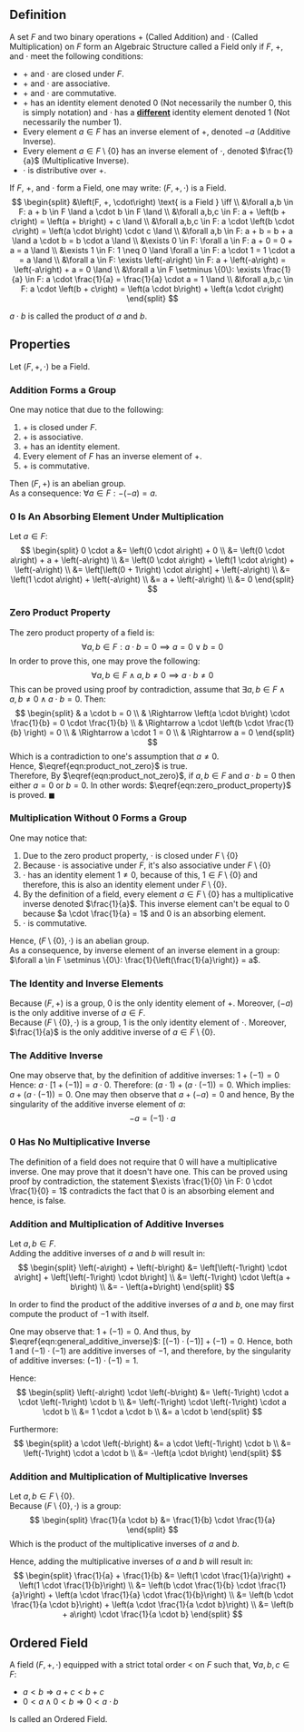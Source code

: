 ## Definition
A set $F$ and two binary operations $+$ (Called Addition) and $\cdot$ (Called Multiplication) on $F$ form an Algebraic Structure called a Field only if $F$, $+$, and $\cdot$ meet the following conditions:
* $+$ and $\cdot$ are closed under $F$.
* $+$ and $\cdot$ are associative.
* $+$ and $\cdot$ are commutative.
* $+$ has an identity element denoted $0$ (Not necessarily the number 0, this is simply notation) and $\cdot$ has a <b><u>different</u></b> identity element denoted $1$ (Not necessarily the number 1).
* Every element $a \in F$ has an inverse element of $+$, denoted $-a$ (Additive Inverse).
* Every element $a \in F \setminus \{0\}$ has an inverse element of $\cdot$, denoted $\frac{1}{a}$ (Multiplicative Inverse).
* $\cdot$ is distributive over $+$.

If $F$, $+$, and $\cdot$ form a Field, one may write:
$\left(F, +, \cdot\right)$ is a Field.
$$
\begin{split}
	&\left(F, +, \cdot\right) \text{ is a Field } \iff \\
	&\forall a,b \in F: a + b \in F \land a \cdot b \in F \land \\
	&\forall a,b,c \in F: a + \left(b + c\right) = \left(a + b\right) + c \land \\
	&\forall a,b,c \in F: a \cdot \left(b \cdot c\right) = \left(a \cdot b\right) \cdot c \land \\
	&\forall a,b \in F: a + b = b + a \land a \cdot b = b \cdot a \land \\
	&\exists 0 \in F: \forall a \in F: a + 0 = 0 + a = a \land \\
	&\exists 1 \in F: 1 \neq 0 \land \forall a \in F: a \cdot 1 = 1 \cdot a = a \land \\
	&\forall a \in F: \exists \left(-a\right) \in F: a + \left(-a\right) = \left(-a\right) + a = 0 \land \\
	&\forall a \in F \setminus \{0\}: \exists \frac{1}{a} \in F: a \cdot \frac{1}{a} = \frac{1}{a} \cdot a = 1 \land \\
	&\forall a,b,c \in F: a \cdot \left(b + c\right) = \left(a \cdot b\right) + \left(a \cdot c\right)
\end{split}
$$


$a \cdot b$ is called the product of $a$ and $b$.

## Properties
Let $\left(F, +, \cdot\right)$ be a Field.

### Addition Forms a Group

One may notice that due to the following:
1. $+$ is closed under $F$.
2. $+$ is associative.
3. $+$ has an identity element.
4. Every element of $F$ has an inverse element of $+$.
5. $+$ is commutative.

Then $\left(F, +\right)$ is an abelian group.
<br/>
As a consequence: $\forall a \in F: -\left(-a\right) = a$.

### 0 Is An Absorbing Element Under Multiplication
Let $a \in F$:
$$
\begin{split}
	0 \cdot a &= \left(0 \cdot a\right) + 0 \\
	&= \left(0 \cdot a\right) + a + \left(-a\right) \\
	&= \left(0 \cdot a\right) + \left(1 \cdot a\right) + \left(-a\right) \\
	&= \left[\left(0 + 1\right) \cdot a\right] + \left(-a\right) \\
	&= \left(1 \cdot a\right) + \left(-a\right) \\
	&= a + \left(-a\right) \\
	&= 0
\end{split}
$$

### Zero Product Property

The zero product property of a field is:
$$
\label{eqn:zero_product_property}
\forall a, b \in F: a \cdot b = 0 \implies a = 0 \lor b = 0
$$
In order to prove this, one may prove the following:
$$
\label{eqn:product_not_zero}
\forall a, b \in F \land a,b \neq 0 \implies a \cdot b \neq 0
$$
This can be proved using proof by contradiction, assume that $\exists a,b \in F \land a,b \neq 0 \land a \cdot b = 0$.
Then:
$$
\begin{split}
	& a \cdot b = 0 \\
	& \Rightarrow \left(a \cdot b\right) \cdot \frac{1}{b} = 0 \cdot \frac{1}{b} \\
	& \Rightarrow a \cdot \left(b \cdot \frac{1}{b} \right) = 0 \\
	& \Rightarrow a \cdot 1 = 0 \\
	& \Rightarrow a = 0
\end{split}
$$
Which is a contradiction to one's assumption that $a \neq 0$.<br/>
Hence, $\eqref{eqn:product_not_zero}$ is true.<br/>
Therefore, By $\eqref{eqn:product_not_zero}$, if $a, b \in F$ and $a \cdot b = 0$ then either $a = 0$ or $b = 0$.
In other words: $\eqref{eqn:zero_product_property}$ is proved. $\blacksquare$

### Multiplication Without 0 Forms a Group

One may notice that:
1. Due to the zero product property, $\cdot$ is closed under $F \setminus \{0\}$
2. Because $\cdot$ is associative under $F$, it's also associative under $F \setminus \{0\}$
3. $\cdot$ has an identity element $1 \neq 0$, because of this, $1 \in F \setminus \{0\}$ and therefore, this is also an identity element under $F \setminus \{0\}$.
4. By the definition of a field, every element $a \in F \setminus \{0\}$ has a multiplicative inverse denoted $\frac{1}{a}$. This inverse element can't be equal to $0$ because $a \cdot \frac{1}{a} = 1$ and $0$ is an absorbing element.
5. $\cdot$ is commutative.

Hence, $\left(F \setminus \{0\}, \cdot\right)$ is an abelian group.
<br/>
As a consequence, by inverse element of an inverse element in a group: $\forall a \in F \setminus \{0\}: \frac{1}{\left(\frac{1}{a}\right)} = a$.

### The Identity and Inverse Elements

Because $\left(F, +\right)$ is a group, $0$ is the only identity element of $+$.
Moreover, $\left(-a\right)$ is the only
additive inverse of $a \in F$.
<br/>
Because $\left(F \setminus \{0\},\cdot \right)$ is a group, $1$ is the only identity element of $\cdot$.
Moreover, $\frac{1}{a}$ is the only
additive inverse of $a \in F \setminus \{0\}$.

### The Additive Inverse

One may observe that, by the definition of additive inverses: $1 + \left(-1\right) = 0$
Hence: $a \cdot \left[1 + \left(-1\right)\right] = a \cdot 0$.
Therefore: $\left(a \cdot 1\right) + \left(a \cdot \left(-1\right)\right) = 0$.
Which implies: $a + \left(a \cdot \left(-1\right)\right) = 0$.
One may then observe that $a + \left(-a\right) = 0$
and hence, By the singularity of the additive inverse element of $a$:
$$
\label{eqn:general_additive_inverse}
-a = \left(-1\right) \cdot a
$$


### 0 Has No Multiplicative Inverse

The definition of a field does not require that $0$ will have a multiplicative inverse. One may prove that it doesn't have one.
This can be proved using proof by contradiction, the statement $\exists \frac{1}{0} \in F: 0 \cdot \frac{1}{0} = 1$ contradicts the fact that $0$ is an absorbing element and hence, is false.

### Addition and Multiplication of Additive Inverses
Let $a, b \in F$.<br/>
Adding the additive inverses of $a$ and $b$ will result in:
$$
\begin{split}
	\left(-a\right) + \left(-b\right) &= \left[\left(-1\right) \cdot a\right] + \left[\left(-1\right) \cdot b\right] \\
	&= \left(-1\right) \cdot \left(a + b\right) \\
	&= - \left(a+b\right)
\end{split}
$$


In order to find the product of the additive inverses of $a$ and $b$, one may first compute the product of $-1$ with itself.

One may observe that: $1 + \left(-1\right) = 0$.
And thus, by $\eqref{eqn:general_additive_inverse}$: $\left[\left(-1\right) \cdot \left(-1\right)\right] + \left(-1\right) = 0$.
Hence, both $1$ and $\left(-1\right) \cdot \left(-1\right)$ are additive inverses of $-1$, and therefore, by the singularity of additive inverses: $\left(-1\right) \cdot \left(-1\right) = 1$.

Hence:
$$
\begin{split}
	\left(-a\right) \cdot \left(-b\right) &= \left(-1\right) \cdot a \cdot \left(-1\right) \cdot b \\
	&= \left(-1\right) \cdot \left(-1\right) \cdot a \cdot b \\
	&= 1 \cdot a \cdot b \\
	&= a \cdot b
\end{split}
$$


Furthermore:
$$
\begin{split}
	a \cdot \left(-b\right) &= a \cdot \left(-1\right) \cdot b \\
	&= \left(-1\right) \cdot a \cdot b \\
	&= -\left(a \cdot b\right)
\end{split}
$$

### Addition and Multiplication of Multiplicative Inverses
Let $a, b \in F \setminus \{0\}$.<br/>
Because $\left(F \setminus \{0\}, \cdot\right)$ is a group:
$$
\begin{split}
	\frac{1}{a \cdot b} &= \frac{1}{b} \cdot \frac{1}{a}
\end{split}
$$
Which is the product of the multiplicative inverses of $a$ and $b$.

Hence, adding the multiplicative inverses of $a$ and $b$ will result in:
$$
\begin{split}
	\frac{1}{a} + \frac{1}{b} &= \left(1 \cdot \frac{1}{a}\right) + \left(1 \cdot \frac{1}{b}\right) \\
	&= \left(b \cdot \frac{1}{b} \cdot \frac{1}{a}\right) + \left(a \cdot \frac{1}{a} \cdot \frac{1}{b}\right) \\
	&= \left(b \cdot \frac{1}{a \cdot b}\right) + \left(a \cdot \frac{1}{a \cdot b}\right) \\
	&= \left(b + a\right) \cdot \frac{1}{a \cdot b}
\end{split}
$$


## Ordered Field
A field $\left(F, +, \cdot\right)$ equipped with a strict total order $<$ on $F$ such that, $\forall a,b,c \in F$:
* $a < b \Rightarrow a + c < b + c$
* $0 < a \land 0 < b \Rightarrow 0 < a \cdot b$

Is called an Ordered Field.